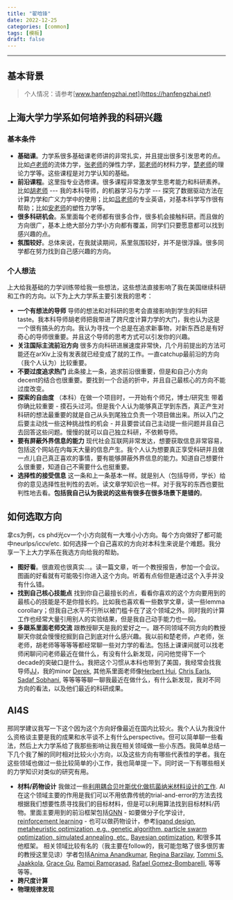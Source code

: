 ```yaml
---
title: "翟晗锋"
date: 2022-12-25
categories: [common]
tags: [模板]
draft: false
---
```



---


## 基本背景 
> 个人情况：请参考[www.hanfengzhai.net](https://hanfengzhai.net)



## 上海大学力学系如何培养我的科研兴趣

### 基本条件

* **基础课**。力学系很多基础课老师讲的非常扎实，并且提出很多引发思考的点。比如[卢老师](https://scholar.google.com/citations?hl=zh-CN&user=pFTKjyUAAAAJ&view_op=list_works&sortby=pubdate)的流体力学，[张老师](https://scholar.google.com/citations?user=iItuj-sAAAAJ&hl=zh-CN&oi=ao)的弹性力学，[郭老师](https://scholar.google.com/citations?user=HVpzqloAAAAJ&hl=en&oi=ao)的材料力学，[楚老师](https://scholar.google.com/citations?user=RpnCDUAAAAAJ&hl=en&oi=ao)的理论力学等。这些课程是对力学认知的基础。
* **前沿课程**。这里指专业选修课。很多课程非常激发学生思考能力和科研素养。比如[胡老师](https://scholar.google.com/citations?hl=en&user=O3wAigMAAAAJ&view_op=list_works&sortby=pubdate) --- 我的本科导师，的机器学习与力学 --- 探究了数据驱动方法在计算力学和广义力学中的使用；比如[吕老师](https://scholar.google.com/citations?user=UxAhp1YAAAAJ&hl=zh-CN&oi=sra)的专业英语，对基本科学写作很有帮助；比如[安老师](https://www.researchgate.net/profile/Bingbing-An)的塑性力学等。
* **很多科研机会**。系里面每个老师都有很多合作，很多机会接触科研。而且做的方向很广，基本上绝大部分力学小方向都有覆盖，同学们只要愿意都可以找到感兴趣的点。
* **氛围较好**。总体来说，在我就读期间，系里氛围较好，并不是很浮躁。很多同学都在努力找到自己感兴趣的方向。

### 个人想法

上大给我基础的力学训练带给我一些想法，这些想法直接影响了我在美国继续科研和工作的方向。以下为上大力学系主要引发我的思考：

* **一个有想法的导师** 导师的想法和对科研的思考会直接影响到学生的科研taste。我本科导师胡老师把我带进了跨尺度计算力学的大门，我也认为这是一个很有搞头的方向。我认为寻找一个总是在追求新事物，对新东西总是有好奇心的导师很重要。并且这个导师的思考方式可以引发你的兴趣。
* **关注国际主流前沿方向** 很多方向科研进展速度非常快，几个月前提出的方法可能还在arXiv上没有发表就已经变成了就的工作。一直catchup最前沿的方向（我个人认为）比较重要。
* **不要过度追求热门** 此条接上一条，追求前沿很重要，但是和自己小方向decent的结合也很重要。要找到一个合适的折中，并且自己最核心的方向不能过度改变。
* **探索的自由度** （本科）在做一个项目时，一开始有个师兄，博士/研究生 带着你确比较重要 - 摸石头过河。但是我个人认为能够真正学到东西，真正产生对科研的想法最重要的就是自己从头到尾独立负责一个项目做出来。所以入门之后要主动找一些这种挑战性的机会 - 并且要尝试自己主动提一些问题并且自己去回答这些问题。慢慢的就可以自己独立科研，不依赖导师。
* **要有屏蔽外界信息的能力** 现代社会互联网非常发达，想要获取信息非常容易，包括这个网站在内每天大量的信息产生。我个人认为想要真正享受科研并且做一点儿自己真正喜欢的事情，要有能够屏蔽外界信息的能力。知道自己想要什么很重要，知道自己不需要什么也挺重要。
* **选择性的接受信息** 这一条和上一条基本一样。就是别人（包括导师，学长）给你的意见选择性批判性的去听。读文章学知识也一样。对于我写的东西也要批判性地去看。**包括我自己认为我说的这些有很多在很多场景下是错的**。


## 如何选取方向

拿cs为例，cs phd光cv一个小方向就有一大堆小小方向。每个方向做好了都可能中neurlps/iccv/etc. 如何选择一个自己喜欢的方向对本科生来说是个难题。我分享一下上大力学系在我选方向给我的帮助。

* **图好看**。很直观也很真实...。读一篇文章，听一个教授报告，参加一个会议。图画的好看就有可能吸引你进入这个方向。听着有点俗但是通过这个入手并没有什么错。
* **找到自己核心技能点** 找到你自己最擅长的点，看看你喜欢的这个方向要用到的最核心的技能是不是你擅长的。比如我也喜欢看一些数学文章，读一些lemma corollary；但我自己水平不行所以被门槛卡在了这个领域之外。同时我的计算工作也经常大量引用别人的实验结果，但是我自己动手能力也一般。
* **多跟系里面老师交流** 跟教授聊天是我的爱好之一。跟不同领域不同方向的教授聊天你就会慢慢挖掘到自己到底对什么感兴趣。我以前和楚老师，卢老师，张老师，胡老师等等等等都经常聊一些对力学的看法。包括上课课间就可以找老师闲聊问问老师最近在做什么，有没有什么新发现，问问他觉得下一个decade的突破口是什么。我把这个习惯从本科也带到了美国，我经常会找我导师[JJ](https://www.mae.cornell.edu/faculty-directory/jingjie-yeo)，我的minor [Derek](https://www.engineering.cornell.edu/faculty-directory/derek-h-warner), 其他系里面老师像[Herbert Hui](https://www.engineering.cornell.edu/faculty-directory/herbert-hui), [Chris Earls](https://www.engineering.cornell.edu/faculty-directory/christopher-j-earls), [Sadaf Sobhani](https://www.mae.cornell.edu/faculty-directory/sadaf-sobhani), 等等等等聊一聊我最近在做什么，有什么新发现，我对不同方向的看法，以及他们最近的科研成果。


## AI4S

邢同学建议我写一下这个因为这个方向好像最近在国内比较火。我个人认为我没什么资格谈主要是我的成果和水平谈不上有什么perspective。但可以简单聊一些看法，然后上大力学系给了我那些影响让我在相关领域做一些小东西。我简单总结一下几个我了解的同时相对比较火小方向，以及这些方向有哪些代表性的学者。我在这些领域也做过一些比较简单的小工作，我也简单提一下。同时说一下有哪些相关的力学知识对类似的研究有用。

* **材料/药物设计** 我做过一些[利用耦合贝叶斯优化做抗菌纳米材料设计的工作](https://pubs.acs.org/doi/10.1021/acsbiomaterials.2c01079). AI在这个领域主要的作用是我们可以不用依靠传统的trial-and-error的方法去找根据我们想要性质寻找我们的目标材料，但是可以利用算法找到目标材料/药物。里面主要用到的前沿框架包括[GNN](https://blogs.nvidia.com/blog/2022/10/24/what-are-graph-neural-networks/) -  如要做分子化学设计, [reinforcement learning](https://en.wikipedia.org/wiki/Reinforcement_learning) - 也可以做药物设计，参考[ligand design](https://link.springer.com/article/10.1557/s43577-022-00359-6), [metaheuristic optimization, e.g., genetic algorithm, particle swarm optimization, simulated annealing, etc.](http://www.scholarpedia.org/article/Metaheuristic_Optimization), [Bayesian optimization](https://en.wikipedia.org/wiki/Bayesian_optimization#:~:text=Bayesian%20optimization%20is%20a%20sequential,expensive%2Dto%2Devaluate%20functions.), 和很多其他框架。 相关领域比较有名的（我主要在follow的，我可能忽略了很多很厉害的教授这里见谅）学者包括[Anima Anandkumar](http://tensorlab.cms.caltech.edu/users/anima/), [Regina Barzilay](https://www.regina.csail.mit.edu/), [Tommi S. Jaakkola](http://people.csail.mit.edu/tommi/), [Grace Gu](https://gu.berkeley.edu/), [Rampi Ramprasad](https://www.mse.gatech.edu/people/rampi-ramprasad), [Rafael Gomez-Bombarelli](https://dmse.mit.edu/people/rafael-gomez-bombarelli), 等等等等。
* **跨尺度计算**
* **物理规律发现**


